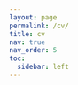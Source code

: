 ```yaml
---
layout: page
permalink: /cv/
title: cv
nav: true
nav_order: 5
toc:
  sidebar: left
---
```



<script type="text/javascript">
  window.open("{{ site.baseurl }}/assets/pdf/Mellody_CV_2025.pdf", "_blank");
  window.location.replace("{{ site.baseurl }}/assets/pdf/Mellody_CV_2025.pdf");
</script>